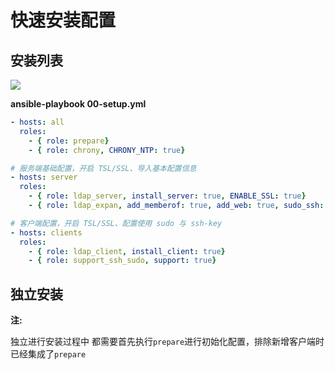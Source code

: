 # 快速安装配置
## 安装列表
![](https://d-img.oss-cn-shenzhen.aliyuncs.com/markdown/2019-01-31-021826.png)

**ansible-playbook 00-setup.yml**
```yaml
- hosts: all
  roles:
    - { role: prepare}
    - { role: chrony, CHRONY_NTP: true}

# 服务端基础配置，开启 TSL/SSL、导入基本配置信息
- hosts: server
  roles:
    - { role: ldap_server, install_server: true, ENABLE_SSL: true}
    - { role: ldap_expan, add_memberof: true, add_web: true, sudo_ssh: true, ppolicy: true}

# 客户端配置，开启 TSL/SSL、配置使用 sudo 与 ssh-key
- hosts: clients
  roles:
    - { role: ldap_client, install_client: true}
    - { role: support_ssh_sudo, support: true}
```

## 独立安装

**注:** 

独立进行安装过程中 都需要首先执行`prepare`进行初始化配置，排除新增客户端时已经集成了`prepare`

